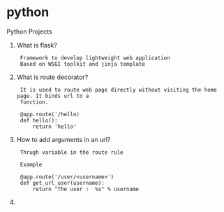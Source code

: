 # python
Python Projects

1. What is flask?
    
        Framework to develop lightweight web application 
        Based on WSGI toolkit and jinja template 

2. What is route decorator?
        
        It is used to route web page directly without visiting the home page. It binds url to a 
        function. 
         
        @app.route('/hello)
        def hello():
            return 'hello' 

3. How to add arguments in an url?
    
        Thrugh variable in the route rule
        
        Example 
        
        @app.route('/user/<username>')
        def get_url_user(username):
            return "The user :  %s" % username                     
 
4. 
